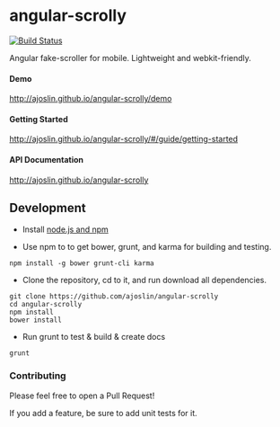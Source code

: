angular-scrolly
===============

[![Build Status](https://travis-ci.org/ajoslin/anguar-scrolly.png)](https://travis-ci.org/ajoslin/angular-scrolly])

Angular fake-scroller for mobile.  Lightweight and webkit-friendly.

#### Demo
http://ajoslin.github.io/angular-scrolly/demo

#### Getting Started
http://ajoslin.github.io/angular-scrolly/#/guide/getting-started

#### API Documentation
http://ajoslin.github.io/angular-scrolly


Development
-----------

- Install [node.js and npm](http://nodejs.org)

- Use npm to to get bower, grunt, and karma for building and testing.

```
npm install -g bower grunt-cli karma
```

- Clone the repository, cd to it, and run download all dependencies.

```
git clone https://github.com/ajoslin/angular-scrolly
cd angular-scrolly
npm install
bower install
```

- Run grunt to test & build & create docs

```
grunt
```

### Contributing

Please feel free to open a Pull Request!

If you add a feature, be sure to add unit tests for it.

